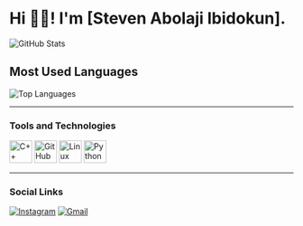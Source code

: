 # Hi 🤙🏾! I'm [Steven Abolaji Ibidokun].

![GitHub Stats](https://github-readme-stats.vercel.app/api?username=ST3V3NAI&show_icons=true&theme=radical)

## Most Used Languages
![Top Languages](https://github-readme-stats.vercel.app/api/top-langs/?username=STE3V3NAI&layout=compact&theme=radical)

---

### Tools and Technologies

<img src="https://img.icons8.com/color/48/000000/c-plus-plus-logo.png" alt="C++" height="40"/>  
<img src="https://img.icons8.com/ios-filled/50/000000/github.png" alt="GitHub" height="40"/>
<img src="https://img.icons8.com/ios-filled/50/000000/linux.png" alt="Linux" height="40"/>
<img src="https://img.icons8.com/color/48/000000/python.png" alt="Python" height="40"/>

---

### Social Links
[![Instagram](https://img.shields.io/badge/Instagram-E4405F?style=for-the-badge&logo=instagram&logoColor=white)](https://www.instagram.com/steven__ai/)
[![Gmail](https://img.shields.io/badge/Gmail-D14836?style=for-the-badge&logo=gmail&logoColor=white)](mailto:stevenabolajiibidokun.com)

